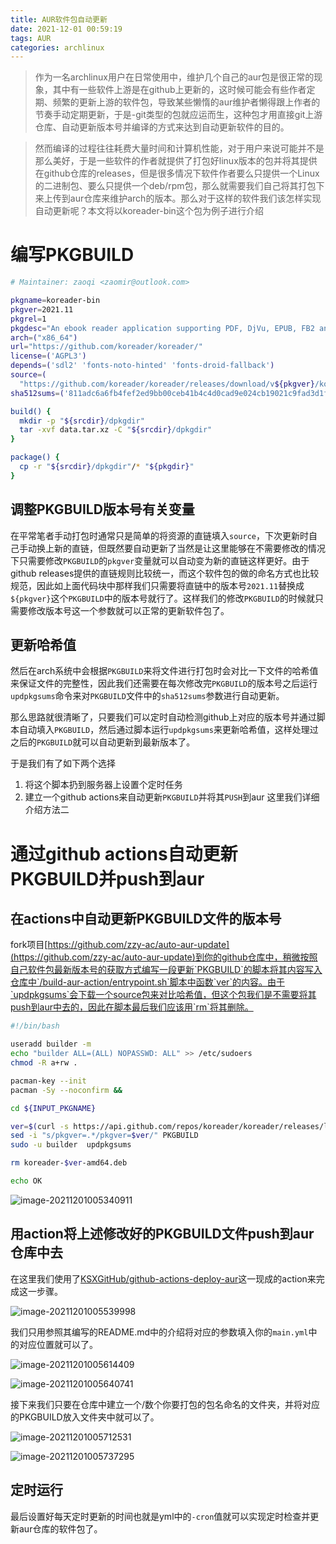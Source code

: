 ```yaml
---
title: AUR软件包自动更新
date: 2021-12-01 00:59:19
tags: AUR
categories: archlinux
---
```



> 作为一名archlinux用户在日常使用中，维护几个自己的aur包是很正常的现象，其中有一些软件上游是在github上更新的，这时候可能会有些作者定期、频繁的更新上游的软件包，导致某些懒惰的aur维护者懒得跟上作者的节奏手动定期更新，于是-git类型的包就应运而生，这种包才用直接git上游仓库、自动更新版本号并编译的方式来达到自动更新软件的目的。


> 然而编译的过程往往耗费大量时间和计算机性能，对于用户来说可能并不是那么美好，于是一些软件的作者就提供了打包好linux版本的包并将其提供在github仓库的releases，但是很多情况下软件作者要么只提供一个Linux的二进制包、要么只提供一个deb/rpm包，那么就需要我们自己将其打包下来上传到aur仓库来维护arch的版本。那么对于这样的软件我们该怎样实现自动更新呢？本文将以koreader-bin这个包为例子进行介绍

# 编写PKGBUILD

```bash
# Maintainer: zaoqi <zaomir@outlook.com>

pkgname=koreader-bin
pkgver=2021.11
pkgrel=1
pkgdesc="An ebook reader application supporting PDF, DjVu, EPUB, FB2 and many more formats, running on Cervantes, Kindle, Kobo, PocketBook and Android devices"
arch=("x86_64")
url="https://github.com/koreader/koreader/"
license=('AGPL3')
depends=('sdl2' 'fonts-noto-hinted' 'fonts-droid-fallback')
source=(
  "https://github.com/koreader/koreader/releases/download/v${pkgver}/koreader-${pkgver}-amd64.deb")
sha512sums=('811adc6a6fb4fef2ed9bb00ceb41b4c4d0cad9e024cb19021c9fad3d1f7dc06e8105fbb0f8410464576b0436e04e3c60e852db32d8c89bc14adf3a36f93223da')

build() {
  mkdir -p "${srcdir}/dpkgdir"
  tar -xvf data.tar.xz -C "${srcdir}/dpkgdir"
}

package() {
  cp -r "${srcdir}/dpkgdir"/* "${pkgdir}"
}
```
## 调整PKGBUILD版本号有关变量

在平常笔者手动打包时通常只是简单的将资源的直链填入`source`，下次更新时自己手动换上新的直链，但既然要自动更新了当然是让这里能够在不需要修改的情况下只需要修改`PKGBUILD`的`pkgver`变量就可以自动变为新的直链这样更好。由于github releases提供的直链规则比较统一，而这个软件包的做的命名方式也比较规范，因此如上面代码块中那样我们只需要将直链中的版本号`2021.11`替换成`${pkgver}`这个`PKGBUILD`中的版本号就行了。这样我们的修改`PKGBUILD`的时候就只需要修改版本号这一个参数就可以正常的更新软件包了。

## 更新哈希值
然后在arch系统中会根据`PKGBUILD`来将文件进行打包时会对比一下文件的哈希值来保证文件的完整性，因此我们还需要在每次修改完`PKGBUILD`的版本号之后运行`updpkgsums`命令来对`PKGBUILD`文件中的`sha512sums`参数进行自动更新。

那么思路就很清晰了，只要我们可以定时自动检测github上对应的版本号并通过脚本自动填入`PKGBUILD`，然后通过脚本运行`updpkgsums`来更新哈希值，这样处理过之后的`PKGBUILD`就可以自动更新到最新版本了。

于是我们有了如下两个选择
1. 将这个脚本扔到服务器上设置个定时任务
2. 建立一个github actions来自动更新`PKGBUILD`并将其`PUSH`到aur
这里我们详细介绍方法二

# 通过github actions自动更新PKGBUILD并push到aur

## 在actions中自动更新PKGBUILD文件的版本号

fork项目[https://github.com/zzy-ac/auto-aur-update](https://github.com/zzy-ac/auto-aur-update)到你的github仓库中，稍微按照自己软件包最新版本号的获取方式编写一段更新`PKGBUILD`的脚本将其内容写入仓库中`/build-aur-action/entrypoint.sh`脚本中函数`ver`的内容。由于`updpkgsums`会下载一个source包来对比哈希值，但这个包我们是不需要将其push到aur中去的，因此在脚本最后我们应该用`rm`将其删除。

```bash
#!/bin/bash

useradd builder -m
echo "builder ALL=(ALL) NOPASSWD: ALL" >> /etc/sudoers
chmod -R a+rw .

pacman-key --init
pacman -Sy --noconfirm &&

cd ${INPUT_PKGNAME}

ver=$(curl -s https://api.github.com/repos/koreader/koreader/releases/latest | jq '.tag_name'|tr -d 'v"')
sed -i "s/pkgver=.*/pkgver=$ver/" PKGBUILD
sudo -u builder  updpkgsums

rm koreader-$ver-amd64.deb

echo OK
```

![image-20211201005340911](http://fars.ee/XV2Q)

## 用action将上述修改好的PKGBUILD文件push到aur仓库中去

在这里我们使用了[KSXGitHub/github-actions-deploy-aur](https://github.com/KSXGitHub/github-actions-deploy-aur)这一现成的action来完成这一步骤。

![image-20211201005539998](http://fars.ee/JtH2)

我们只用参照其编写的README.md中的介绍将对应的参数填入你的`main.yml`中的对应位置就可以了。

![image-20211201005614409](http://fars.ee/iRUY)

![image-20211201005640741](http://fars.ee/h3T-)

接下来我们只要在仓库中建立一个/数个你要打包的包名命名的文件夹，并将对应的PKGBUILD放入文件夹中就可以了。

![image-20211201005712531](http://fars.ee/nNJl)

![image-20211201005737295](http://fars.ee/Hb7C)

## 定时运行

最后设置好每天定时更新的时间也就是yml中的`-cron`值就可以实现定时检查并更新aur仓库的软件包了。